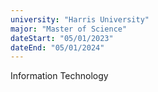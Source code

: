 ```yaml
---
university: "Harris University"
major: "Master of Science"
dateStart: "05/01/2023"
dateEnd: "05/01/2024"
---
```


Information Technology
